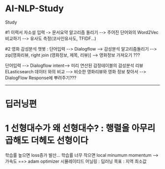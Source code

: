 # AI-NLP-Study
Study

#1 이력서 자소설 입력 -> 문서요약 알고리즘 돌리기 --> 주어진 단어와의 Word2Vec 비교하기 --> 유사도 측정(코사인유사도, TFIDF...)

#2 
영화 감성분석 챗봇 : 
단어입력 --> Dialogflow --> 감성분석 알고리즘돌리기 --> zip[영화리뷰, right join (영화정보, 제목, 리뷰)] --> 영화정보 가져오기 ???

단어입력 --> Dialogflow intent--> 미리 연산된 감정테이블의 감성분석 리뷰 ELasticsearch 데이터 와의 비교 --> 비슷한 영화리뷰와 영화 정보 찾아서 --> DialogFlow Response에 뿌려주기???

--------------------
# 딥러닝편
# 1 선형대수가 왜 선형대수? : 행렬을 아무리 곱해도 더헤도 선형이다
 학습률 높으면 loss증가 발산...
 학습률 너무 작으면 local minumum
 momentum --> 가속도 ==> adam optimizer
 시뮬레이티드 어닐링 : 
 딥러닝 목표 : 지역 최소값 
 

